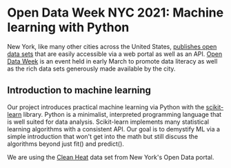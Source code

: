 # Open Data Week NYC 2021: Machine learning with Python
New York, like many other cities across the United States, [publishes open data sets](https://opendata.cityofnewyork.us/) that are easily accessible via a web portal as well as an API.
[Open Data Week](https://www.open-data.nyc/) is an event held in early March to promote data literacy as well as the rich data sets generously made available by the city.

## Introduction to machine learning
Our project introduces practical machine learning via Python with the [scikit-learn](https://scikit-learn.org/stable/) library. Python is a minimalist, interpreted programming language that is well suited for data analysis.
Scikit-learn implements many statistical learning algorithms with a consistent API. Our goal is to demystify ML via a simple introduction that won't get into the math but still discuss the algorithms beyond just fit() and predict().

We are using the [Clean Heat](https://data.cityofnewyork.us/City-Government/NYC-Clean-Heat-Dataset-Historical-/8isn-pgv3) data set from New York's Open Data portal.